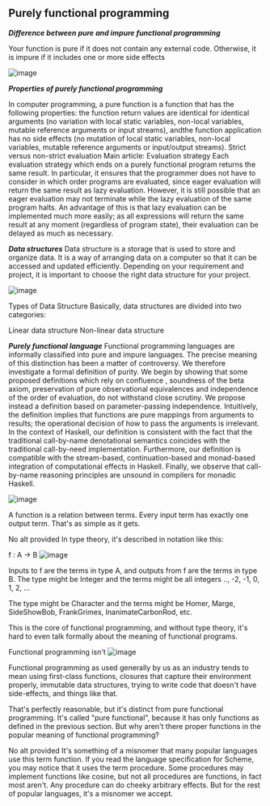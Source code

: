 ## Purely functional programming

***Difference between pure and impure functional programming***

 Your function is pure if it does not contain any external code. Otherwise, it is impure if it includes one or more side effects
 
 ![image](https://user-images.githubusercontent.com/97823170/161921532-81957c88-a8f0-4143-9dbe-ec1a283e0dcd.png)

***Properties of purely functional programming***

In computer programming, a pure function is a function that has the following properties:
the function return values are identical for identical arguments (no variation with local static variables,
non-local variables, mutable reference arguments or input streams),
andthe function application has no side effects (no mutation of local static variables, non-local variables, mutable reference arguments or input/output streams).
Strict versus non-strict evaluation
Main article: Evaluation strategy
Each evaluation strategy which ends on a purely functional program returns the same result. In particular,
it ensures that the programmer does not have to consider in which order programs are evaluated, since eager evaluation will return the same result as lazy evaluation.
However, it is still possible that an eager evaluation may not terminate while the lazy evaluation of the same program halts. An advantage of this is that lazy evaluation can be implemented much more easily; as all expressions will return the same result at any moment
(regardless of program state), their evaluation can be delayed as much as necessary.

***Data structures***
Data structure is a storage that is used to store and organize data. It is a way of arranging data on a computer so that it can be accessed and updated efficiently.
Depending on your requirement and project, it is important to choose the right data structure for your project.

![image](https://user-images.githubusercontent.com/97823170/161922100-5a9058eb-5f4e-47de-b048-e6b9a602b534.png)

Types of Data Structure
Basically, data structures are divided into two categories:

Linear data structure
Non-linear data structure

***Purely functional language***
Functional programming languages are informally classified into pure and impure languages.
The precise meaning of this distinction has been a matter of controversy.
We therefore investigate a formal definition of purity. We begin by showing that some proposed definitions which rely on confluence
, soundness of the beta axiom, preservation of pure observational equivalences and independence of the order of evaluation,
do not withstand close scrutiny. We propose instead a definition based on parameter-passing independence. Intuitively,
the definition implies that functions are pure mappings from arguments to results; the operational decision of how to pass the arguments is irrelevant.
In the context of Haskell, our definition is consistent with the fact that the traditional call-by-name denotational semantics coincides with the
traditional call-by-need implementation. Furthermore, our definition is compatible with the stream-based,
continuation-based and monad-based integration of computational effects in Haskell. Finally,
we observe that call-by-name reasoning principles are unsound in compilers for monadic Haskell.

![image](https://user-images.githubusercontent.com/97823170/161923079-97bc65f9-cf9d-4cb2-9f19-fac9bb93b76c.png)


A function is a relation between terms. Every input term has exactly one output term. That's as simple as it gets.

No alt provided
In type theory, it's described in notation like this:

f : A → B
![image](https://user-images.githubusercontent.com/97823170/161923690-ed414d7d-2867-49c0-b9c6-5e071e767407.png)

Inputs to f are the terms in type A, and outputs from f are the terms in type B. The type might be Integer and the terms might be all integers .., -2, -1, 0, 1, 2, ...

The type might be Character and the terms might be Homer, Marge, SideShowBob, FrankGrimes, InanimateCarbonRod, etc.

This is the core of functional programming, and without type theory, it's hard to even talk formally about the meaning of functional programs.


Functional programming isn't
![image](https://user-images.githubusercontent.com/97823170/161923646-b350580f-c1d9-4e40-b091-8f11c20d1df2.png)

Functional programming as used generally by us as an industry tends to mean using first-class functions, closures that capture their environment properly,
immutable data structures, trying to write code that doesn't have side-effects, and things like that.

That's perfectly reasonable, but it's distinct from pure functional programming. It's called "pure functional", 
because it has only functions as defined in the previous section. But why aren't there proper functions in the popular meaning of functional programming?

No alt provided
It's something of a misnomer that many popular languages use this term function.
If you read the language specification for Scheme, you may notice that it uses the term procedure.
Some procedures may implement functions like cosine, but not all procedures are functions, in fact most aren't. Any procedure can do cheeky arbitrary effects.
But for the rest of popular languages, it's a misnomer we accept.
